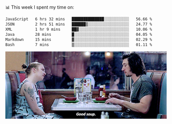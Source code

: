 📊 This week I spent my time on:
<!--START_SECTION:waka-->

```text
JavaScript   6 hrs 32 mins   ██████████████░░░░░░░░░░░   56.66 %
JSON         2 hrs 51 mins   ██████▒░░░░░░░░░░░░░░░░░░   24.77 %
XML          1 hr 9 mins     ██▓░░░░░░░░░░░░░░░░░░░░░░   10.06 %
Java         28 mins         █░░░░░░░░░░░░░░░░░░░░░░░░   04.05 %
Markdown     15 mins         ▓░░░░░░░░░░░░░░░░░░░░░░░░   02.29 %
Bash         7 mins          ▒░░░░░░░░░░░░░░░░░░░░░░░░   01.11 %
```

<!--END_SECTION:waka-->


![](goodSoup.gif)

